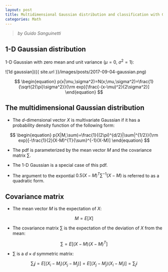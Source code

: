 ```yaml
---
layout: post
title: Multidimensional Gaussian distribution and classification with Gaussians
categories: Math
---
```


> *by Guido Sanguinetti*

## 1-D Gaussian distribution
1-D Gaussian with zero mean and unit variance ($\mu = 0$, $\sigma^2 = 1$):

![1d gaussian]({{ site.url }}/images/posts/2017-09-04-gaussian.png)

$$
\begin{equation}
p(x|\mu,\sigma^2)=N(x;\mu,\sigma^2)=\frac{1}{\sqrt{2{\pi}\sigma^2}}{\rm exp}[\frac{-(x-\mu)^2}{2\sigma^2}]
\end{equation}
$$

## The multidimensional Gaussian distribution
* The $d$-dimensional vector $X$ is multivariate Gaussian if it has a
probability density function of the following form:

$$
\begin{equation}
p(X|M,\sum)=\frac{1}{(2\pi)^{d/2}|\sum|^{1/2}}{\rm exp}[-\frac{1}{2}(X-M)^{T}{\sum}^{-1}(X-M)]
\end{equation}
$$

* The pdf is parameterized by the mean vector $M$ and the covariance matrix $\sum$.

* The 1-D Gaussian is a special case of this pdf.

* The argument to the expontial $0.5(X-M)^T{\sum}^{-1}(X-M)$ is referred to as a quadratic form.

## Covariance matrix
* The mean vector $M$ is the expectation of $X$: 

$$
M = E[X]
$$

* The covariance matrix $\sum$ is the expectation of the deviation of $X$ from the mean: 

$$
{\sum} = E[(X-M)(X-M)^T]
$$

* ${\sum}$ is a $d \times d$ symmetric matrix:

$$
\sum_ij = E[(X_i-M_i)(X_j-M_j)]=E[(X_j-M_j)(X_i-M_i)]=\sum_ji
$$